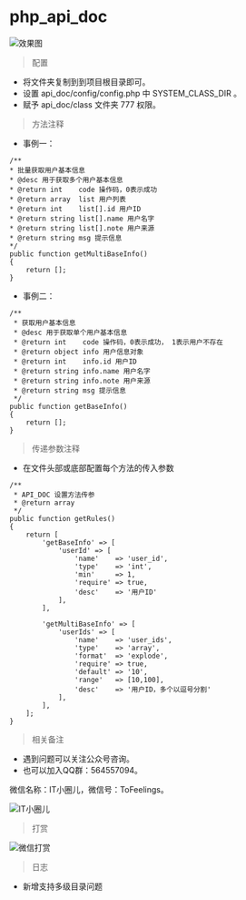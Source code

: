 # php_api_doc

![效果图](https://ntaste.github.io/image/api_doc_1.png)

> 配置

- 将文件夹复制到到项目根目录即可。
- 设置 api_doc/config/config.php 中 SYSTEM_CLASS_DIR 。
- 赋予 api_doc/class 文件夹 777 权限。

> 方法注释

- 事例一：
```
/**
* 批量获取用户基本信息
* @desc 用于获取多个用户基本信息
* @return int    code 操作码，0表示成功
* @return array  list 用户列表
* @return int    list[].id 用户ID
* @return string list[].name 用户名字
* @return string list[].note 用户来源
* @return string msg 提示信息
*/
public function getMultiBaseInfo()
{
    return [];
}
```
- 事例二：
```
/**
 * 获取用户基本信息
 * @desc 用于获取单个用户基本信息
 * @return int    code 操作码，0表示成功， 1表示用户不存在
 * @return object info 用户信息对象
 * @return int    info.id 用户ID
 * @return string info.name 用户名字
 * @return string info.note 用户来源
 * @return string msg 提示信息
 */
public function getBaseInfo()
{
    return [];
}
```

> 传递参数注释

- 在文件头部或底部配置每个方法的传入参数

```
/**
 * API_DOC 设置方法传参
 * @return array
 */
public function getRules()
{
    return [
        'getBaseInfo' => [
            'userId' => [
                'name'    => 'user_id',
                'type'    => 'int',
                'min'     => 1,
                'require' => true,
                'desc'    => '用户ID'
            ],
        ],

        'getMultiBaseInfo' => [
            'userIds' => [
                'name'    => 'user_ids',
                'type'    => 'array',
                'format'  => 'explode',
                'require' => true,
                'default' => '10',
                'range'   => [10,100],
                'desc'    => '用户ID，多个以逗号分割'
            ],
        ],
    ];
}
```


> 相关备注

- 遇到问题可以关注公众号咨询。
- 也可以加入QQ群：564557094。

微信名称：IT小圈儿，微信号：ToFeelings。

![IT小圈儿](https://ntaste.github.io/image/qr.jpg)

> 打赏

![微信打赏](https://ntaste.github.io/image/wx_pay.jpg)

> 日志

- 新增支持多级目录问题
